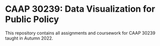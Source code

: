 # CAAP 30239: Data Visualization for Public Policy
This repository contains all assignments and coursework for CAAP 30239 taught in Autumn 2022.
